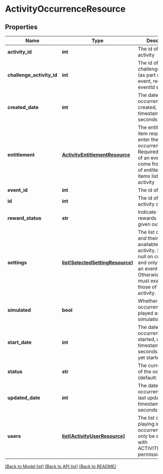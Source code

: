 # ActivityOccurrenceResource

## Properties
Name | Type | Description | Notes
------------ | ------------- | ------------- | -------------
**activity_id** | **int** | The id of the activity | 
**challenge_activity_id** | **int** | The id of the challenge activity (as part of the event, required if eventId set) | [optional] 
**created_date** | **int** | The date this occurrence was created, unix timestamp in seconds | [optional] 
**entitlement** | [**ActivityEntitlementResource**](ActivityEntitlementResource.md) | The entitlement item required to enter the occurrence. Required if not part of an event. Must come from the set of entitlement items listed in the activity | [optional] 
**event_id** | **int** | The id of the event | [optional] 
**id** | **int** | The id of the activity occurrence | [optional] 
**reward_status** | **str** | Indicate if the rewards have been given out already | [optional] 
**settings** | [**list[SelectedSettingResource]**](SelectedSettingResource.md) | The list of settings and their options available for this activity. Should be null on create if and only if part of an event. Otherwise, the set must exactly match those of the activity. | [optional] 
**simulated** | **bool** | Whether this occurrence will be played as a simulation. | [optional] 
**start_date** | **int** | The date this occurrence was started, unix timestamp in seconds. null if not yet started | [optional] 
**status** | **str** | The current status of the occurrence (default: OPEN) | [optional] 
**updated_date** | **int** | The date this occurrence was last updated, unix timestamp in seconds | [optional] 
**users** | [**list[ActivityUserResource]**](ActivityUserResource.md) | The list of users playing in this occurrence. Can only be set directly with ACTIVITIES_ADMIN permission | [optional] 

[[Back to Model list]](../README.md#documentation-for-models) [[Back to API list]](../README.md#documentation-for-api-endpoints) [[Back to README]](../README.md)


